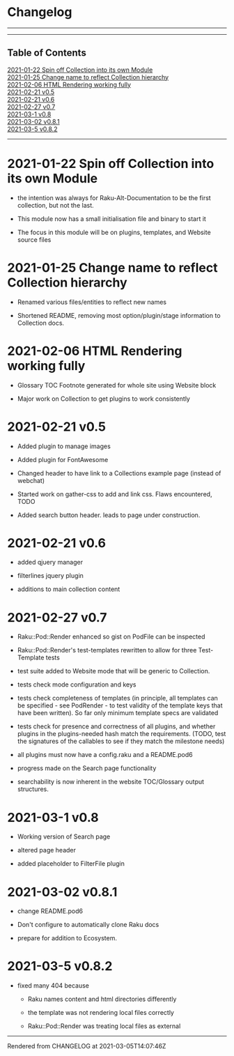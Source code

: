 # Changelog

----
----
## Table of Contents
[2021-01-22 Spin off Collection into its own Module](#2021-01-22-spin-off-collection-into-its-own-module)  
[2021-01-25 Change name to reflect Collection hierarchy](#2021-01-25-change-name-to-reflect-collection-hierarchy)  
[2021-02-06 HTML Rendering working fully](#2021-02-06-html-rendering-working-fully)  
[2021-02-21 v0.5](#2021-02-21-v05)  
[2021-02-21 v0.6](#2021-02-21-v06)  
[2021-02-27 v0.7](#2021-02-27-v07)  
[2021-03-1 v0.8](#2021-03-1-v08)  
[2021-03-02 v0.8.1](#2021-03-02-v081)  
[2021-03-5 v0.8.2](#2021-03-5-v082)  

----
# 2021-01-22 Spin off Collection into its own Module
*  the intention was always for Raku-Alt-Documentation to be the first collection, but not the last.

*  This module now has a small initialisation file and binary to start it

*  The focus in this module will be on plugins, templates, and Website source files

# 2021-01-25 Change name to reflect Collection hierarchy
*  Renamed various files/entities to reflect new names

*  Shortened README, removing most option/plugin/stage information to Collection docs.

# 2021-02-06 HTML Rendering working fully
*  Glossary TOC Footnote generated for whole site using Website block

*  Major work on Collection to get plugins to work consistently

# 2021-02-21 v0.5
*  Added plugin to manage images

*  Added plugin for FontAwesome

*  Changed header to have link to a Collections example page (instead of webchat)

*  Started work on gather-css to add and link css. Flaws encountered, TODO

*  Added search button header. leads to page under construction.

# 2021-02-21 v0.6
*  added qjuery manager

*  filterlines jquery plugin

*  additions to main collection content

# 2021-02-27 v0.7
*  Raku::Pod::Render enhanced so gist on PodFile can be inspected

*  Raku::Pod::Render's test-templates rewritten to allow for three Test-Template tests

*  test suite added to Website mode that will be generic to Collection.

*  tests check mode configuration and keys

*  tests check completeness of templates (in principle, all templates can be specified - see PodRender - to test validity of the template keys that have been written). So far only minimum template specs are validated

*  tests check for presence and correctness of all plugins, and whether plugins in the plugins-needed hash match the requirements. (TODO, test the signatures of the callables to see if they match the milestone needs)

*  all plugins must now have a config.raku and a README.pod6

*  progress made on the Search page functionality

*  searchability is now inherent in the website TOC/Glossary output structures.

# 2021-03-1 v0.8
*  Working version of Search page

*  altered page header

*  added placeholder to FilterFile plugin

# 2021-03-02 v0.8.1
*  change README.pod6

*  Don't configure to automatically clone Raku docs

*  prepare for addition to Ecosystem.

# 2021-03-5 v0.8.2


*  fixed many 404 because

	*  Raku names content and html directories differently

	*  the template was not rendering local files correctly

	*  Raku::Pod::Render was treating local files as external





----
Rendered from CHANGELOG at 2021-03-05T14:07:46Z